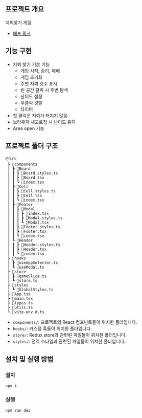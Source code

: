 ## 프로젝트 개요

지뢰찾기 게임

- [배포 링크](https://minesweeper-sage.vercel.app/)

## 기능 구현

- 지뢰 찾기 기본 기능
  - 게임 시작, 승리, 패배
  - 게임 초기화
  - 주변 지뢰 갯수 표시
  - 빈 공간 클릭 시 주변 탐색
  - 난이도 설정
  - 우클릭 깃발
  - 타이머
- 첫 클릭은 지뢰가 터지지 않음
- 브라우저 새고로침 시 난이도 유지
- Area open 기능

## 프로젝트 폴더 구조

```
📦src
 ┣ 📂components
 ┃ ┣ 📂Board
 ┃ ┃ ┣ 📜Board.styles.ts
 ┃ ┃ ┣ 📜Board.tsx
 ┃ ┃ ┗ 📜index.tsx
 ┃ ┣ 📂Cell
 ┃ ┃ ┣ 📜Cell.styles.ts
 ┃ ┃ ┣ 📜Cell.tsx
 ┃ ┃ ┗ 📜index.tsx
 ┃ ┣ 📂Footer
 ┃ ┃ ┣ 📂Modal
 ┃ ┃ ┃ ┣ 📜index.tsx
 ┃ ┃ ┃ ┣ 📜Modal.styles.ts
 ┃ ┃ ┃ ┗ 📜Modal.tsx
 ┃ ┃ ┣ 📜Footer.styles.ts
 ┃ ┃ ┣ 📜Footer.tsx
 ┃ ┃ ┗ 📜index.tsx
 ┃ ┗ 📂Header
 ┃ ┃ ┣ 📜Header.styles.ts
 ┃ ┃ ┣ 📜Header.tsx
 ┃ ┃ ┗ 📜index.tsx
 ┣ 📂hooks
 ┃ ┣ 📜useAppSelector.ts
 ┃ ┗ 📜useModal.ts
 ┣ 📂store
 ┃ ┣ 📜gameSlice.ts
 ┃ ┗ 📜store.ts
 ┣ 📂styles
 ┃ ┗ 📜GlobalStyles.ts
 ┣ 📜App.tsx
 ┣ 📜main.tsx
 ┣ 📜types.ts
 ┣ 📜utils.ts
 ┗ 📜vite-env.d.ts
```

- `components/`: 프로젝트의 React 컴포넌트들이 위치한 폴더입니다.
- `hooks/`: 커스텀 훅들이 위치한 폴더입니다.
- `store/`: Redux store와 관련된 파일들이 위치한 폴더입니다.
- `styles/`: 전역 스타일과 관련된 파일들이 위치한 폴더입니다.

## 설치 및 실행 방법

### 설치

```
npm i
```

### 실행

```
npm run dev
```
